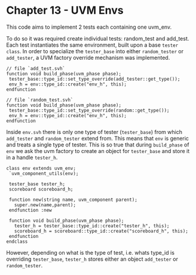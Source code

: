 # Chapter 13 - UVM Envs

This code aims to implement 2 tests each containing one uvm_env. 

To do so it was required create individual tests: random_test and add_test. Each test instantiates the same environment, built upon a
base `tester class`. In order to specialize the `tester_base` into either `random_tester` or `add_tester`, a UVM factory override mechanism
was implemented. 

```
// file `add_test.svh`
function void build_phase(uvm_phase phase);
 tester_base::type_id::set_type_override(add_tester::get_type());
 env_h = env::type_id::create("env_h", this);
endfunction

// file `random_test.svh`
function void build_phase(uvm_phase phase);
 tester_base::type_id::set_type_override(random::get_type());
 env_h = env::type_id::create("env_h", this);
endfunction
```

Inside `env.svh` there is only one type of tester (`tester_base`) from which `add_tester` and `random_tester` extend from. This means
that `env` is generic and treats a single type of tester. This is so true that during `build_phase` of `env` we ask the uvm factory to 
create an object for `tester_base` and store it in a handle `tester_h`.

```
class env extends uvm_env;
 `uvm_component_utils(env);
   
 tester_base tester_h;
 scoreboard scoreboard_h;
        
 function new(string name, uvm_component parent);
   super.new(name,parent);  
 endfunction :new
                    
 function void build_phase(uvm_phase phase);
   tester_h = tester_base::type_id::create("tester_h", this);
   scoreboard_h = scoreboard::type_id::create("scoreboard_h", this);
 endfunction 
endclass
```

However, depending on what is the type of test, i.e. whats type_id is overriding `tester_base`, `tester_h` stores either an object
`add_tester` or `random_tester`. 

